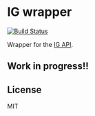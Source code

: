 # IG wrapper

[![Build Status](https://travis-ci.com/frathon/ig.svg?branch=master)](https://travis-ci.com/frathon/ig)

Wrapper for the [IG API](https://labs.ig.com/rest-trading-api-guide).

## Work in progress!!

## License

MIT
